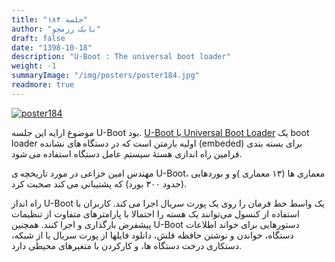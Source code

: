 ```yaml
---
title: "جلسه ۱۸۴"
author: "بابک رزمجو"
draft: false
date: "1398-10-18"
description: "U-Boot : The universal boot loader"
weight: -1
summaryImage: "/img/posters/poster184.jpg"
readmore: true
---
```

[![poster184](/img/posters/poster184.jpg)](/img/posters/poster184.jpg)

موضوع ارايه این جلسه U-Boot بود. [U-Boot یا Universal Boot Loader](https://www.denx.de/wiki/U-Boot/) یک boot loader اولیه بازمتن است که در دستگاه های نشانده (embeded) برای بسته بندی فرامین راه اندازی هستهٔ سیستم عامل دستگاه استفاده می شود.

مهندس امین خزاعی در مورد تاریخچه ی U-Boot، معماری ها (۱۳ معماری )و  و بوردهایی (حدود ۳۰۰ بورد) که پشتیبانی می کند صحبت کرد.

راه انداز U-Boot یک واسط خط فرمان را روی یک پورت سریال اجرا می کند. کاربران با استفاده از کنسول می‌توانند یک هسته را احتمالا با پارامترهای متفاوت از تنظیمات پیشفرض بارگذاری و اجرا کنند. همچنین U-Boot دستورهایی برای خواند اطلاعات دستگاه، خواندن و نوشتن حافظه فلش، دانلود فایلها از پورت سریال یا از شبکه، دستکاری درخت دستگاه ها، و کارکردن با متغیرهای محیطی دارد.

